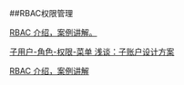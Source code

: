 ##RBAC权限管理







[RBAC 介绍，案例讲解。](http://www.sojson.com/blog/141.html)


[子用户-角色-权限-菜单 浅谈：子账户设计方案](http://blog.chedushi.com/archives/7206)

[RBAC 介绍，案例讲解](http://www.sojson.com/blog/141.html)


